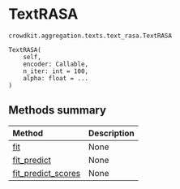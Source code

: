 # TextRASA
`crowdkit.aggregation.texts.text_rasa.TextRASA`

```
TextRASA(
    self,
    encoder: Callable,
    n_iter: int = 100,
    alpha: float = ...
)
```

## Methods summary

| Method | Description |
| :------| :-----------|
[fit](crowdkit.aggregation.texts.text_rasa.TextRASA.fit.md)| None
[fit_predict](crowdkit.aggregation.texts.text_rasa.TextRASA.fit_predict.md)| None
[fit_predict_scores](crowdkit.aggregation.texts.text_rasa.TextRASA.fit_predict_scores.md)| None
